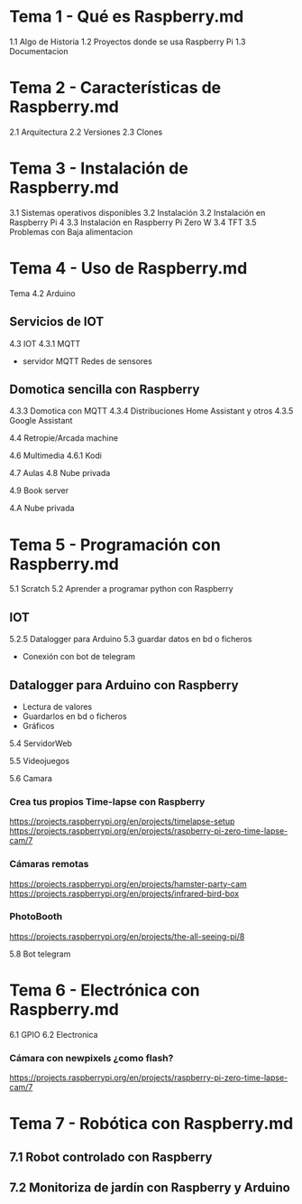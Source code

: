 # Tema 1 - Qué es Raspberry.md
  1.1 Algo de Historia
  1.2 Proyectos donde se usa Raspberry Pi
  1.3 Documentacion
# Tema 2 - Características de Raspberry.md
  2.1 Arquitectura
  2.2 Versiones
  2.3 Clones
# Tema 3 - Instalación de Raspberry.md
  3.1 Sistemas operativos disponibles
  3.2 Instalación
  3.2 Instalación en Raspberry Pi 4
  3.3 Instalación en Raspberry Pi Zero W
  3.4 TFT 
  3.5 Problemas con Baja alimentacion


# Tema 4 - Uso de Raspberry.md
Tema 4.2 Arduino
## Servicios de IOT
4.3 IOT
4.3.1  MQTT
* servidor MQTT
Redes de sensores

## Domotica sencilla con Raspberry
4.3.3 Domotica con MQTT
4.3.4 Distribuciones Home Assistant y otros
4.3.5 Google Assistant

4.4 Retropie/Arcada machine

4.6 Multimedia
4.6.1 Kodi

4.7 Aulas 
4.8 Nube privada

4.9 Book server

4.A Nube privada




# Tema 5 - Programación con Raspberry.md
5.1 Scratch
5.2 Aprender a programar python con Raspberry
## IOT
5.2.5 Datalogger para Arduino
5.3 guardar datos en bd o ficheros
* Conexión con bot de telegram

## Datalogger para Arduino con Raspberry
* Lectura de valores
* Guardarlos en bd o ficheros
* Gráficos

5.4 ServidorWeb

5.5 Videojuegos

5.6 Camara
###  Crea tus propios Time-lapse con Raspberry
https://projects.raspberrypi.org/en/projects/timelapse-setup
https://projects.raspberrypi.org/en/projects/raspberry-pi-zero-time-lapse-cam/7

### Cámaras remotas
https://projects.raspberrypi.org/en/projects/hamster-party-cam
https://projects.raspberrypi.org/en/projects/infrared-bird-box

### PhotoBooth
https://projects.raspberrypi.org/en/projects/the-all-seeing-pi/8


5.8 Bot telegram


# Tema 6 - Electrónica con Raspberry.md
6.1 GPIO
6.2 Electronica

### Cámara con newpixels ¿como flash?
https://projects.raspberrypi.org/en/projects/raspberry-pi-zero-time-lapse-cam/7 




# Tema 7 - Robótica con Raspberry.md

## 7.1 Robot controlado con Raspberry
## 7.2 Monitoriza de jardín con Raspberry y Arduino
